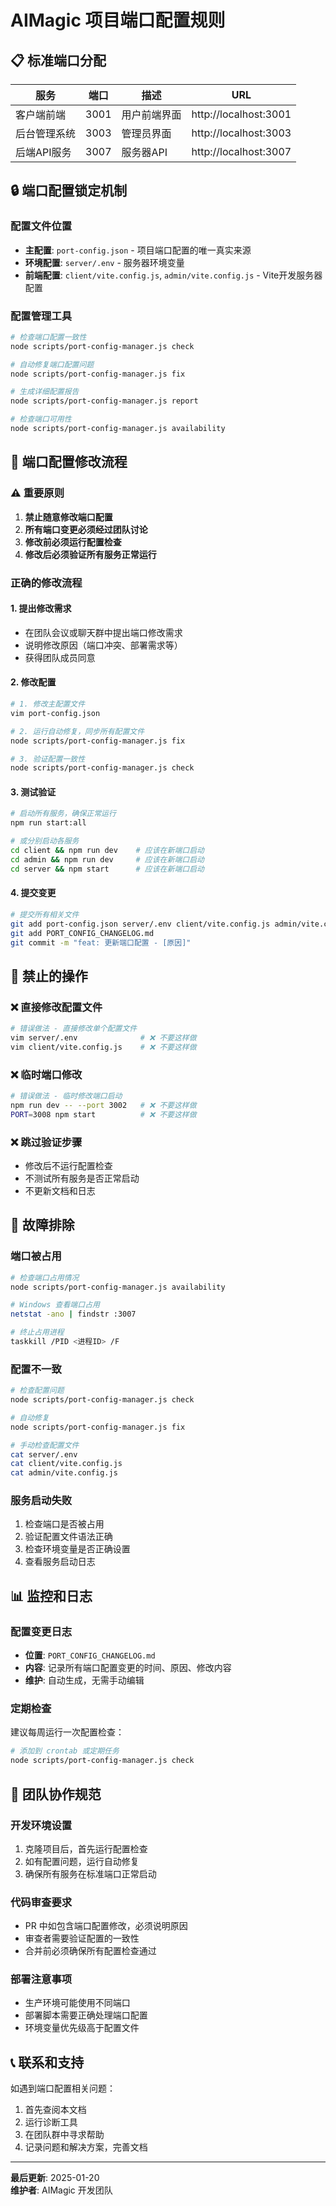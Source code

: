 # AIMagic 项目端口配置规则

## 📋 标准端口分配

| 服务 | 端口 | 描述 | URL |
|------|------|------|-----|
| 客户端前端 | 3001 | 用户前端界面 | http://localhost:3001 |
| 后台管理系统 | 3003 | 管理员界面 | http://localhost:3003 |
| 后端API服务 | 3007 | 服务器API | http://localhost:3007 |

## 🔒 端口配置锁定机制

### 配置文件位置
- **主配置**: `port-config.json` - 项目端口配置的唯一真实来源
- **环境配置**: `server/.env` - 服务器环境变量
- **前端配置**: `client/vite.config.js`, `admin/vite.config.js` - Vite开发服务器配置

### 配置管理工具
```bash
# 检查端口配置一致性
node scripts/port-config-manager.js check

# 自动修复端口配置问题
node scripts/port-config-manager.js fix

# 生成详细配置报告
node scripts/port-config-manager.js report

# 检查端口可用性
node scripts/port-config-manager.js availability
```

## 📝 端口配置修改流程

### ⚠️ 重要原则
1. **禁止随意修改端口配置**
2. **所有端口变更必须经过团队讨论**
3. **修改前必须运行配置检查**
4. **修改后必须验证所有服务正常运行**

### 正确的修改流程

#### 1. 提出修改需求
- 在团队会议或聊天群中提出端口修改需求
- 说明修改原因（端口冲突、部署需求等）
- 获得团队成员同意

#### 2. 修改配置
```bash
# 1. 修改主配置文件
vim port-config.json

# 2. 运行自动修复，同步所有配置文件
node scripts/port-config-manager.js fix

# 3. 验证配置一致性
node scripts/port-config-manager.js check
```

#### 3. 测试验证
```bash
# 启动所有服务，确保正常运行
npm run start:all

# 或分别启动各服务
cd client && npm run dev    # 应该在新端口启动
cd admin && npm run dev     # 应该在新端口启动  
cd server && npm start      # 应该在新端口启动
```

#### 4. 提交变更
```bash
# 提交所有相关文件
git add port-config.json server/.env client/vite.config.js admin/vite.config.js
git add PORT_CONFIG_CHANGELOG.md
git commit -m "feat: 更新端口配置 - [原因]"
```

## 🚫 禁止的操作

### ❌ 直接修改配置文件
```bash
# 错误做法 - 直接修改单个配置文件
vim server/.env              # ❌ 不要这样做
vim client/vite.config.js    # ❌ 不要这样做
```

### ❌ 临时端口修改
```bash
# 错误做法 - 临时修改端口启动
npm run dev -- --port 3002   # ❌ 不要这样做
PORT=3008 npm start          # ❌ 不要这样做
```

### ❌ 跳过验证步骤
- 修改后不运行配置检查
- 不测试所有服务是否正常启动
- 不更新文档和日志

## 🔧 故障排除

### 端口被占用
```bash
# 检查端口占用情况
node scripts/port-config-manager.js availability

# Windows 查看端口占用
netstat -ano | findstr :3007

# 终止占用进程
taskkill /PID <进程ID> /F
```

### 配置不一致
```bash
# 检查配置问题
node scripts/port-config-manager.js check

# 自动修复
node scripts/port-config-manager.js fix

# 手动检查配置文件
cat server/.env
cat client/vite.config.js
cat admin/vite.config.js
```

### 服务启动失败
1. 检查端口是否被占用
2. 验证配置文件语法正确
3. 检查环境变量是否正确设置
4. 查看服务启动日志

## 📊 监控和日志

### 配置变更日志
- **位置**: `PORT_CONFIG_CHANGELOG.md`
- **内容**: 记录所有端口配置变更的时间、原因、修改内容
- **维护**: 自动生成，无需手动编辑

### 定期检查
建议每周运行一次配置检查：
```bash
# 添加到 crontab 或定期任务
node scripts/port-config-manager.js check
```

## 🤝 团队协作规范

### 开发环境设置
1. 克隆项目后，首先运行配置检查
2. 如有配置问题，运行自动修复
3. 确保所有服务在标准端口正常启动

### 代码审查要求
- PR 中如包含端口配置修改，必须说明原因
- 审查者需要验证配置的一致性
- 合并前必须确保所有配置检查通过

### 部署注意事项
- 生产环境可能使用不同端口
- 部署脚本需要正确处理端口配置
- 环境变量优先级高于配置文件

## 📞 联系和支持

如遇到端口配置相关问题：
1. 首先查阅本文档
2. 运行诊断工具
3. 在团队群中寻求帮助
4. 记录问题和解决方案，完善文档

---

**最后更新**: 2025-01-20  
**维护者**: AIMagic 开发团队
